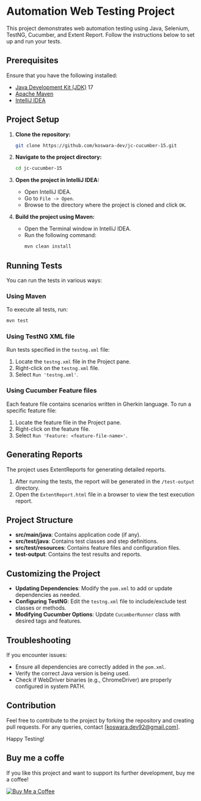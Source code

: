 # Automation Web Testing Project

This project demonstrates web automation testing using Java, Selenium, TestNG, Cucumber, and Extent Report. Follow the instructions below to set up and run your tests.

## Prerequisites

Ensure that you have the following installed:

- [Java Development Kit (JDK)](https://www.oracle.com/java/technologies/javase-downloads.html) 17
- [Apache Maven](https://maven.apache.org/download.cgi)
- [IntelliJ IDEA](https://www.jetbrains.com/idea/download/) 

## Project Setup

1. **Clone the repository:**
   ```bash
   git clone https://github.com/koswara-dev/jc-cucumber-15.git
   ```
2. **Navigate to the project directory:**
   ```bash
   cd jc-cucumber-15
   ```

3. **Open the project in IntelliJ IDEA:**
   - Open IntelliJ IDEA.
   - Go to `File -> Open`.
   - Browse to the directory where the project is cloned and click `OK`.

4. **Build the project using Maven:**
   - Open the Terminal window in IntelliJ IDEA.
   - Run the following command:
     ```bash
     mvn clean install
     ```

## Running Tests

You can run the tests in various ways:

### Using Maven

To execute all tests, run:
```bash
mvn test
```

### Using TestNG XML file

Run tests specified in the `testng.xml` file:
1. Locate the `testng.xml` file in the Project pane.
2. Right-click on the `testng.xml` file.
3. Select `Run 'testng.xml'`.

### Using Cucumber Feature files

Each feature file contains scenarios written in Gherkin language. To run a specific feature file:
1. Locate the feature file in the Project pane.
2. Right-click on the feature file.
3. Select `Run 'Feature: <feature-file-name>'`.

## Generating Reports

The project uses ExtentReports for generating detailed reports.

1. After running the tests, the report will be generated in the `/test-output` directory.
2. Open the `ExtentReport.html` file in a browser to view the test execution report.

## Project Structure

- **src/main/java**: Contains application code (if any).
- **src/test/java**: Contains test classes and step definitions.
- **src/test/resources**: Contains feature files and configuration files.
- **test-output**: Contains the test results and reports.

## Customizing the Project

- **Updating Dependencies**: Modify the `pom.xml` to add or update dependencies as needed.
- **Configuring TestNG**: Edit the `testng.xml` file to include/exclude test classes or methods.
- **Modifying Cucumber Options**: Update `CucumberRunner` class with desired tags and features.

## Troubleshooting

If you encounter issues:

- Ensure all dependencies are correctly added in the `pom.xml`.
- Verify the correct Java version is being used.
- Check if WebDriver binaries (e.g., ChromeDriver) are properly configured in system PATH.

## Contribution

Feel free to contribute to the project by forking the repository and creating pull requests. For any queries, contact [koswara.dev92@gmail.com].

Happy Testing!

## Buy me a coffe

If you like this project and want to support its further development, buy me a coffee!

[![Buy Me a Coffee](https://www.buymeacoffee.com/assets/img/guidelines/download-assets-sm-1.svg)](https://www.buymeacoffee.com/kudajengke404)

